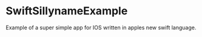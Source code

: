 SwiftSillynameExample
=====================

Example of a super simple app for IOS written in apples new swift language. 
